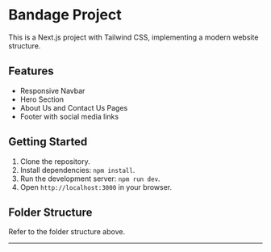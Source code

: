 # Bandage Project

This is a Next.js project with Tailwind CSS, implementing a modern website structure.

## Features
- Responsive Navbar
- Hero Section
- About Us and Contact Us Pages
- Footer with social media links

## Getting Started
1. Clone the repository.
2. Install dependencies: `npm install`.
3. Run the development server: `npm run dev`.
4. Open `http://localhost:3000` in your browser.

## Folder Structure
Refer to the folder structure above.

---
